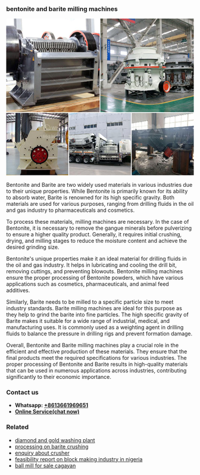 <h3>bentonite and barite milling machines</h3><img src='1708497271.jpg' alt=''><p>Bentonite and Barite are two widely used materials in various industries due to their unique properties. While Bentonite is primarily known for its ability to absorb water, Barite is renowned for its high specific gravity. Both materials are used for various purposes, ranging from drilling fluids in the oil and gas industry to pharmaceuticals and cosmetics.</p><p>To process these materials, milling machines are necessary. In the case of Bentonite, it is necessary to remove the gangue minerals before pulverizing to ensure a higher quality product. Generally, it requires initial crushing, drying, and milling stages to reduce the moisture content and achieve the desired grinding size.</p><p>Bentonite's unique properties make it an ideal material for drilling fluids in the oil and gas industry. It helps in lubricating and cooling the drill bit, removing cuttings, and preventing blowouts. Bentonite milling machines ensure the proper processing of Bentonite powders, which have various applications such as cosmetics, pharmaceuticals, and animal feed additives.</p><p>Similarly, Barite needs to be milled to a specific particle size to meet industry standards. Barite milling machines are ideal for this purpose as they help to grind the barite into fine particles. The high specific gravity of Barite makes it suitable for a wide range of industrial, medical, and manufacturing uses. It is commonly used as a weighting agent in drilling fluids to balance the pressure in drilling rigs and prevent formation damage.</p><p>Overall, Bentonite and Barite milling machines play a crucial role in the efficient and effective production of these materials. They ensure that the final products meet the required specifications for various industries. The proper processing of Bentonite and Barite results in high-quality materials that can be used in numerous applications across industries, contributing significantly to their economic importance.</p><h3>Contact us</h3><ul><li><strong>Whatsapp:&nbsp;<a href="https://wa.me/8613661969651">+8613661969651</a></strong></li><li><a href="https://swt.shibang-china.com/?git&amp;zhl&amp;bentonite and barite milling machines"><strong>Online Service(chat now)</strong></a></li></ul><h3>Related</h3><ul><li><a href='diamond and gold washing plant.md'>diamond and gold washing plant</a></li><li><a href='processing on barite crushing.md'>processing on barite crushing</a></li><li><a href='enquiry about crusher.md'>enquiry about crusher</a></li><li><a href='feasibility report on block making industry in nigeria.md'>feasibility report on block making industry in nigeria</a></li><li><a href='ball mill for sale cagayan.md'>ball mill for sale cagayan</a></li></ul>